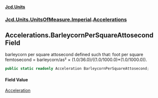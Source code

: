 #### [Jcd.Units](index 'index')
### [Jcd.Units.UnitsOfMeasure.Imperial](Jcd.Units.UnitsOfMeasure.Imperial 'Jcd.Units.UnitsOfMeasure.Imperial').[Accelerations](Accelerations 'Jcd.Units.UnitsOfMeasure.Imperial.Accelerations')

## Accelerations.BarleycornPerSquareAttosecond Field

barleycorn per square attosecond defined such that: foot per square femtosecond = barleycorn/as² ×
(1.0/36.0)/((1.0/1000.0)*(1.0/1000.0)).

```csharp
public static readonly Acceleration BarleycornPerSquareAttosecond;
```

#### Field Value
[Acceleration](Acceleration 'Jcd.Units.UnitTypes.Acceleration')